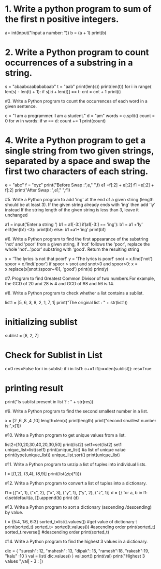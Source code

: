 # 1. Write a python program to sum of the first n positive integers.


a= int(input("Input a number: "))
b = (a + 1)
print(b)

# 2. Write a Python program to count occurrences of a substring in a string.


s = "abaabcaabababaab"
t = "aab"
print(len(s))
print(len(t))
for i in range( len(s) - len(t) + 1):
    if s[i:i + len(t)] == t:
         cnt = cnt + 1
print(i)

#3. Write a Python program to count the occurrences of each word in a given sentence.


c = "I am a programmer. I am a student."
d = "am"
words = c.split()
count = 0
for w in words:
   if w == d:
      count += 1
print(count)

# 4. Write a Python program to get a single string from two given strings, separated by a space and swap the first two characters of each string. 

e = "abc"
f = "xyz"
print("Before Swap :",e," ",f)
e1 =f[:2] + e[:2]
f1 =e[:2] + f[:2]
print("After Swap :",e1," ",f1)

#5. Write a Python program to add 'ing' at the end of a given string (length should be at least 3). If the given string already ends with 'ing' then add 'ly' instead If the string length of the given string is less than 3, leave it unchanged

a1 = input('Enter a string ')
b1 = a1[-3:]
if(a1[-3:] == 'ing'):
    b1 = a1 +'ly'
elif(len(b1) <3):
    print(b1)
else:
    b1 =a1+'ing'
print(b1)

#6. Write a Python program to find the first appearance of the substring 'not' and 'poor' from a given string, if 'not' follows the 'poor', replace the whole 'not'...'poor' substring with 'good'. Return the resulting string

x = 'The lyrics is not that poor!'
y = 'The lyrics is poor!'
snot = x.find('not')
spoor = x.find('poor')
if spoor > snot and snot>0 and spoor>0:
    x = x.replace(x[snot:(spoor+4)], 'good')
print(x)
print(y)

#7. Program to find Greatest Common Divisor of two numbers.For example, the GCD of 20 and 28 is 4 and GCD of 98 and 56 is 14.


#8. Write a Python program to check whether a list contains a sublist.


list1 = [5, 6, 3, 8, 2, 1, 7, 1]
print("The original list : " + str(list1))
 
# initializing sublist
sublist = [8, 2, 7]
 
# Check for Sublist in List
c=0
res=False
for i in sublist:
    if i in list1:
        c+=1
if(c==len(sublist)):
    res=True
# printing result
print("Is sublist present in list ? : " + str(res))

#9. Write a Python program to find the second smallest number in a list.

x = [2 ,6 ,8 ,4 ,10]
length=len(x)
print(length)
print("second smallest number is:",x[1])

#10. Write a Python program to get unique values from a list.

list2=[10,20,30,40,20,30,50]
print(list2)
set1=set(list2)
set1
unique_list=list(set1)
print(unique_list) #a list of unique value
print(type(unique_list))
unique_list.sort()
print(unique_list)

#11. Write a Python program to unzip a list of tuples into individual lists.

l = [(1,2), (3,4), (8,9)]
print(list(zip(*l)))


#12. Write a Python program to convert a list of tuples into a dictionary.

l1 = [("x", 1), ("x", 2), ("x", 3), ("y", 1), ("y", 2), ("z", 1)]
d = {}
for a, b in l1:
    d.setdefault(a, []).append(b)
print (d)

#13. Write a Python program to sort a dictionary (ascending /descending) by value.

t = {5:4, 1:6, 6:3}
sorted_t=list(t.values()) #get value of dictionary t
print(sorted_t)
sorted_t= sorted(t.values()) #ascending order
print(sorted_t)
sorted_t.reverse() #descending order
print(sorted_t)

#14. Write a Python program to find the highest 3 values in a dictionary.


dic =  {
  "suresh": 12,
  "mahesh": 13,
  "dipak": 15,
  "ramesh":18,
  "rakesh":19,
  "kalu" :10 
}
val = list( dic.values() )
val.sort()
print(val)
print("Highest 3 values ",val[ - 3 : ])

